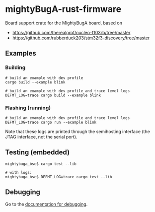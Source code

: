 # mightyBugA-rust-firmware
Board support crate for the MightyBugA board, based on
 - https://github.com/therealprof/nucleo-f103rb/tree/master
 - https://github.com/rubberduck203/stm32f3-discovery/tree/master


## Examples
### Building
```commandline
# build an example with dev profile
cargo build --example blink

# build an example with dev profile and trace level logs
DEFMT_LOG=trace cargo build --example blink
```

### Flashing (running)
```commandline
# build an example with dev profile and trace level logs
DEFMT_LOG=trace cargo run --example blink
```

Note that these logs are printed through the semihosting interface (the JTAG interface, not the serial port).

## Testing (embedded)
```commandline
mightybuga_bsc$ cargo test --lib

# with logs:
mightybuga_bsc$ DEFMT_LOG=trace cargo test --lib
```

## Debugging
Go to the [documentation for debugging](../docs/GDB-Debugging/gdb-debugging.md).

